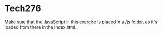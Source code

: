 # Tech276
Make sure that the JavaScript in this exercise is placed in a /js folder, as it's loaded from there in the index.html.
